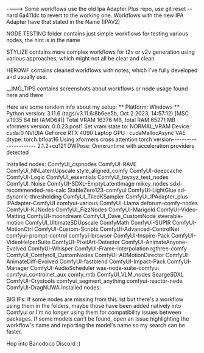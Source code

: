 ----> Some workflows use the old Ipa Adapter Plus repo, use git reset --hard 6a411dc to revert to the working one. Workflows with the new IPA Adapter have that stated in the Name (IPAV2)

NODE TESTING folder contains just simple workflows for testing various nodes, the hint is in the name

STYLIZE contains more complex workflows for t2v or v2v generation using various approaches, which might not all be clear and clean

HEROWF contains cleaned workflows with notes, which I've fully developed and usually use.

__IMG_TIPS contains screenshots about workflows or node usage found here and there

Here are some random info about my setup:
** Platform: Windows
** Python version: 3.11.6 (tags/v3.11.6:8b6ee5b, Oct  2 2023, 14:57:12) [MSC v.1935 64 bit (AMD64)]
Total VRAM 16376 MB, total RAM 65271 MB
xformers version: 0.0.23.post1
Set vram state to: NORMAL_VRAM
Device: cuda:0 NVIDIA GeForce RTX 4090 Laptop GPU : cudaMallocAsync
VAE dtype: torch.bfloat16
Using xformers cross attention
torch version---------------------- 2.1.2+cu121
DWPose: Onnxruntime with acceleration providers detected

Installed nodes:
   ComfyUI_cspnodes
   ComfyUI-RAVE
   ComfyUi_NNLatentUpscale
   style_aligned_comfy
   ComfyUI-deepcache
   ComfyUI-Logic
   ComfyUI_essentials
   ComfyUI_toyxyz_test_nodes
   ComfyUI_Noise
   ComfyUI-SDXL-EmptyLatentImage
   mikey_nodes
   sdxl-recommended-res-calc
   StableZero123-comfyui
   ComfyUI-LightGlue
   sd-dynamic-thresholding
   ComfyUI_TiledKSampler
   ComfyUI_IPAdapter_plus
   IPAdapter-ComfyUI
   comfyui-various
   ComfyUI-Llama
   deforum-comfy-nodes
   ComfyUI-KJNodes
   ComfyUI_FizzNodes
   ComfyUI-Marigold
   ComfyUI-Video-Matting
   ComfyUI-moondream
   ComfyUI_Dave_CustomNode
   steerable-motion
   ComfyUI_UltimateSDUpscale
   ComfyMath
   ComfyUI-SUPIR
   ComfyUI-MotionCtrl
   ComfyUI-Custom-Scripts
   ComfyUI-Advanced-ControlNet
   comfyui-prompt-control
   comfyui-browser
   ComfyUI-Inspire-Pack
   ComfyUI-VideoHelperSuite
   ComfyUI-PixelArt-Detector
   ComfyUI-AnimateAnyone-Evolved
   ComfyUI-Whisper
   ComfyUI-Frame-Interpolation
   rgthree-comfy
   ComfyUI_Comfyroll_CustomNodes
   ComfyUI-ADMotionDirector
   ComfyUI-AnimateDiff-Evolved
   ComfyUI-fastblend
   ComfyUI-Impact-Pack
   ComfyUI-Manager
   ComfyUI-AudioScheduler
   was-node-suite-comfyui
   comfyui_controlnet_aux
   comfy_mtb
   ComfyUI_VLM_nodes
   SeargeSDXL
   ComfyUI-Crystools
   comfyui_segment_anything
   comfyui-reactor-node
   ComfyUI-DragNUWA
   Installed nodes:

BIG IFs:
If some nodes are missing from this list but there's a workflow using them in the folders, maybe those have been added natively into Comfyui or I'm no longer using them for compatibility issues between packages.
If some models can't be found, open an Issue highlighting the workflow's name and reporting the model's name so my search can be faster.

Hop into Banodoco Discord :)
